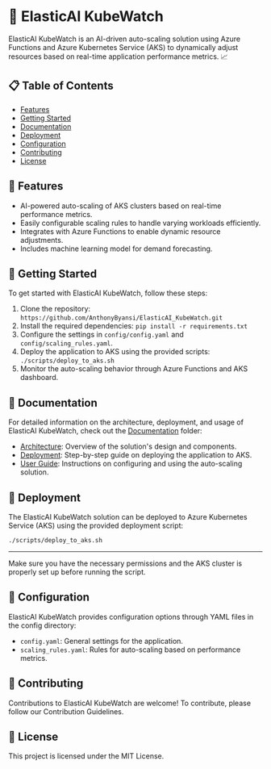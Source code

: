 # 🚀 ElasticAI KubeWatch

ElasticAI KubeWatch is an AI-driven auto-scaling solution using Azure Functions and Azure Kubernetes Service (AKS) to dynamically adjust resources based on real-time application performance metrics. 📈

## 📋 Table of Contents

- [Features](#-features)
- [Getting Started](#-getting-started)
- [Documentation](#-documentation)
- [Deployment](#-deployment)
- [Configuration](#-configuration)
- [Contributing](#-contributing)
- [License](#-license)

## 🎉 Features

- AI-powered auto-scaling of AKS clusters based on real-time performance metrics.
- Easily configurable scaling rules to handle varying workloads efficiently.
- Integrates with Azure Functions to enable dynamic resource adjustments.
- Includes machine learning model for demand forecasting.

## 🚀 Getting Started

To get started with ElasticAI KubeWatch, follow these steps:

1. Clone the repository: `https://github.com/AnthonyByansi/ElasticAI_KubeWatch.git`
2. Install the required dependencies: `pip install -r requirements.txt`
3. Configure the settings in `config/config.yaml` and `config/scaling_rules.yaml`.
4. Deploy the application to AKS using the provided scripts: `./scripts/deploy_to_aks.sh`
5. Monitor the auto-scaling behavior through Azure Functions and AKS dashboard.

## 📖 Documentation

For detailed information on the architecture, deployment, and usage of ElasticAI KubeWatch, check out the [Documentation](docs) folder:

- [Architecture](docs/architecture.md): Overview of the solution's design and components.
- [Deployment](docs/deployment.md): Step-by-step guide on deploying the application to AKS.
- [User Guide](docs/user_guide.md): Instructions on configuring and using the auto-scaling solution.

## 🚀 Deployment

The ElasticAI KubeWatch solution can be deployed to Azure Kubernetes Service (AKS) using the provided deployment script:

```bash
./scripts/deploy_to_aks.sh
```
---

Make sure you have the necessary permissions and the AKS cluster is properly set up before running the script.

## 🔧 Configuration
ElasticAI KubeWatch provides configuration options through YAML files in the config directory:

- `config.yaml`: General settings for the application.
- `scaling_rules.yaml`: Rules for auto-scaling based on performance metrics.

## 👥 Contributing
Contributions to ElasticAI KubeWatch are welcome! To contribute, please follow our Contribution Guidelines.

## 📄 License
This project is licensed under the MIT License.
